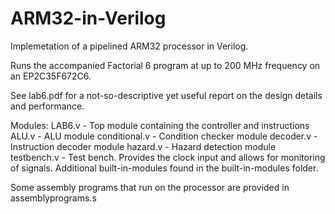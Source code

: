 # ARM32-in-Verilog

Implemetation of a pipelined ARM32 processor in Verilog. 

Runs the accompanied Factorial 6 program at up to 200 MHz frequency on an EP2C35F672C6.

See lab6.pdf for a not-so-descriptive yet useful report on the design details and performance.


Modules:
LAB6.v - Top module containing the controller and instructions
ALU.v - ALU module
conditional.v - Condition checker module
decoder.v - Instruction decoder module
hazard.v - Hazard detection module
testbench.v - Test bench. Provides the clock input and allows for monitoring of signals.
Additional built-in-modules found in the built-in-modules folder.

Some assembly programs that run on the processor are provided in assemblyprograms.s
